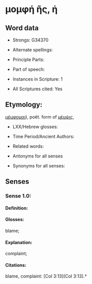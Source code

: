 # μομφή ῆς, ἡ

<!-- Status: S2=NeedsEdits -->
<!-- Lexica used for edits:   -->

## Word data

* Strongs: G34370

* Alternate spellings:



* Principle Parts: 


* Part of speech: 


* Instances in Scripture: 1

* All Scriptures cited: Yes

## Etymology: 

[μέμφομαι]()), poët. form of [μέμψις](),

* LXX/Hebrew glosses: 


* Time Period/Ancient Authors: 


* Related words: 

* Antonyms for all senses

* Synonyms for all senses: 


## Senses 


### Sense  1.0: 

#### Definition: 

#### Glosses: 

blame; 

#### Explanation: 

complaint; 

#### Citations: 

blame, complaint: [Col 3:13](Col 3:13).†
